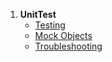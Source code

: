 1. **UnitTest**
   - [Testing](unittest.testing)
   - [Mock Objects](unittest.mockobjects)
   - [Troubleshooting](unittest.troubleshooting)
